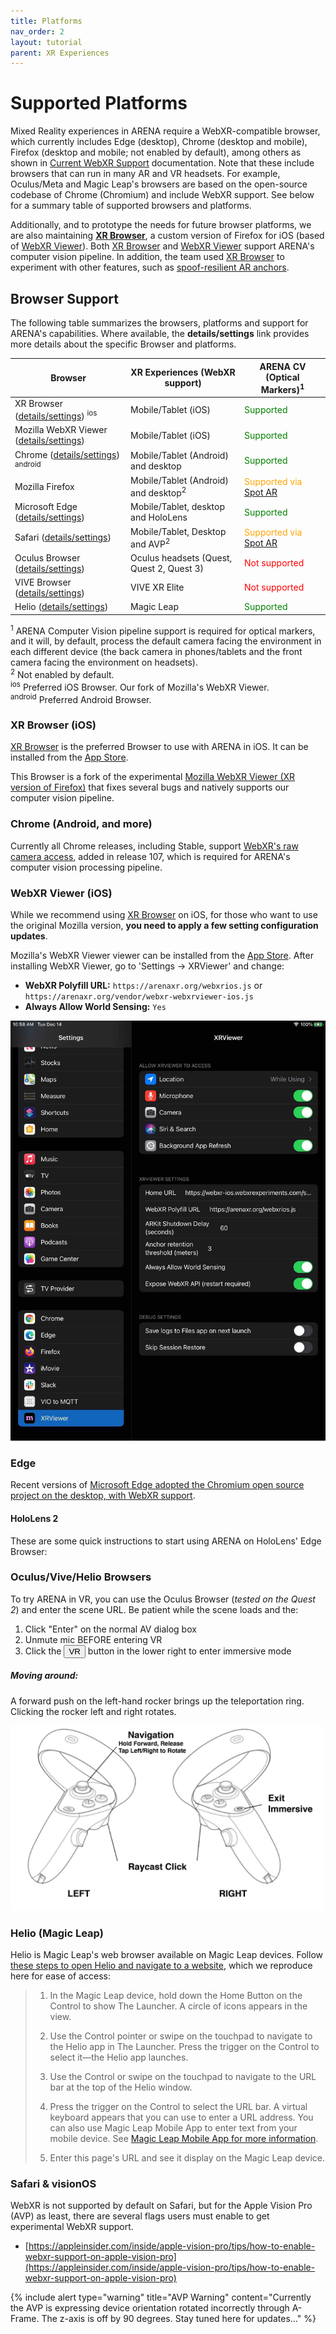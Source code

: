 ```yaml
---
title: Platforms
nav_order: 2
layout: tutorial
parent: XR Experiences
---
```


# Supported Platforms

Mixed Reality experiences in ARENA require a WebXR-compatible browser, which currently includes Edge (desktop), Chrome (desktop and mobile), Firefox (desktop and mobile; not enabled by default), among others as shown in [Current WebXR Support](https://caniuse.com/webxr) documentation. Note that these include browsers that can run in many AR and VR headsets. For example, Oculus/Meta and Magic Leap's browsers are based on the open-source codebase of Chrome (Chromium) and include WebXR support. See below for a summary table of supported browsers and platforms.

Additionally, and to prototype the needs for future browser platforms, we are also maintaining **[XR Browser](https://apps.apple.com/us/app/xr-browser/id1588029989)**, a custom version of Firefox for iOS (based of [WebXR Viewer](https://apps.apple.com/us/app/webxr-viewer/id1295998056)). Both [XR Browser](https://apps.apple.com/us/app/xr-browser/id1588029989) and [WebXR Viewer](https://apps.apple.com/us/app/webxr-viewer/id1295998056) support ARENA's computer vision pipeline. In addition, the team used [XR Browser](https://apps.apple.com/us/app/xr-browser/id1588029989) to experiment with other features, such as [spoof-resilient AR anchors](https://wise.ece.cmu.edu/projects/glitter.html).

## Browser Support

The following table summarizes the browsers, platforms and support for ARENA's capabilities. Where available, the **details/settings** link provides more details about the specific Browser and platforms.

| Browser                                                                  | XR Experiences (WebXR support)                  | ARENA CV (Optical Markers)<sup>1</sup>                                        |
| ------------------------------------------------------------------------ | ----------------------------------------------- | ----------------------------------------------------------------------------- |
| XR Browser ([details/settings](#xr-browser-ios)) <sup>ios</sup>          | Mobile/Tablet (iOS)                             | <span style="color:green">Supported</span>                                    |
| Mozilla WebXR Viewer ([details/settings](#webxr-viewer-ios))             | Mobile/Tablet (iOS)                             | <span style="color:green">Supported</span>                                    |
| Chrome ([details/settings](#chrome-android-and-more)) <sup>android</sup> | Mobile/Tablet (Android) and desktop             | <span style="color:green">Supported</span>                                    |
| Mozilla Firefox                                                          | Mobile/Tablet (Android) and desktop<sup>2</sup> | <span style="color:orange">Supported via</span> [Spot AR](/content/xr/spotar) |
| Microsoft Edge ([details/settings](#edge))                               | Mobile/Tablet, desktop and HoloLens             | <span style="color:green">Supported</span>                                    |
| Safari ([details/settings](#safari--visionos))                           | Mobile/Tablet, Desktop and AVP<sup>2</sup>      | <span style="color:orange">Supported via</span> [Spot AR](/content/xr/spotar) |
| Oculus Browser ([details/settings](#oculusvivehelio-browser))            | Oculus headsets (Quest, Quest 2, Quest 3)       | <span style="color:red">Not supported</span>                                  |
| VIVE Browser ([details/settings](#oculusvivehelio-browser))              | VIVE XR Elite                                   | <span style="color:red">Not supported</span>                                  |
| Helio ([details/settings](#oculusvivehelio-browsers))                    | Magic Leap                                      | <span style="color:green">Supported</span>                                    |

<sup>1</sup> ARENA Computer Vision pipeline support is required for optical markers, and it will, by default, process the default camera facing the environment in each different device (the back camera in phones/tablets and the front camera facing the environment on headsets).<br/>
<sup>2</sup> Not enabled by default.<br/>
<sup>ios</sup> Preferred iOS Browser. Our fork of Mozilla's WebXR Viewer.<br/>
<sup>android</sup> Preferred Android Browser.<br/>

### XR Browser (iOS)

[XR Browser](https://apps.apple.com/us/app/xr-browser/id1588029989) is the preferred Browser to use with ARENA in iOS. It can be installed from the [App Store](https://apps.apple.com/us/app/xr-browser/id1588029989).

This Browser is a fork of the experimental [Mozilla WebXR Viewer (XR version of Firefox)](#webxr-viewer-ios) that fixes several bugs and natively supports our computer vision pipeline.

### Chrome (Android, and more)

Currently all Chrome releases, including Stable, support [WebXR's raw camera access](https://chromestatus.com/feature/5759984304390144), added in release 107, which is required for ARENA's computer vision processing pipeline.

### WebXR Viewer (iOS)

While we recommend using [XR Browser](https://apps.apple.com/us/app/xr-browser/id1588029989) on iOS, for those who want to use the original Mozilla version, **you need to apply a few setting configuration updates**.

Mozilla's WebXR Viewer viewer can be installed from the [App Store](https://apps.apple.com/us/app/webxr-viewer/id1295998056). After installing WebXR Viewer, go to 'Settings -> XRViewer' and change:

- **WebXR Polyfill URL:** `https://arenaxr.org/webxrios.js` or `https://arenaxr.org/vendor/webxr-webxrviewer-ios.js`
- **Always Allow World Sensing:** `Yes`

![img](/assets/img/xr/webxrviewer-settings.png)

### Edge

Recent versions of [Microsoft Edge adopted the Chromium open source project on the desktop, with WebXR support](https://docs.microsoft.com/en-us/windows/mixed-reality/enthusiast-guide/using-microsoft-edge).

#### HoloLens 2

These are some quick instructions to start using ARENA on HoloLens' Edge Browser:

### Oculus/Vive/Helio Browsers

To try ARENA in VR, you can use the Oculus Browser (_tested on the Quest 2_) and enter the scene URL. Be patient while the scene loads and the:

1. Click "Enter" on the normal AV dialog box
2. Unmute mic BEFORE entering VR
3. Click the <button type="button" name="button" class="btn fs-3 ">VR</button> button in the lower right to enter immersive mode

##### Moving around:

A forward push on the left-hand rocker brings up the teleportation ring. Clicking the rocker left and right rotates.

<img src="/assets/img/xr/quest-2.png" width="500"/>

### Helio (Magic Leap)

Helio is Magic Leap's web browser available on Magic Leap devices. Follow [these steps to open Helio and navigate to a website](https://ml1-developer.magicleap.com/en-us/learn/guides/debug-web-content), which we reproduce here for ease of access:

> 1. In the Magic Leap device, hold down the Home Button on the Control to show The Launcher. A circle of icons appears in the view.
>
> 2. Use the Control pointer or swipe on the touchpad to navigate to the Helio app in The Launcher. Press the trigger on the Control to select it—the Helio app launches.
>
> 3. Use the Control or swipe on the touchpad to navigate to the URL bar at the top of the Helio window.
>
> 4. Press the trigger on the Control to select the URL bar. A virtual keyboard appears that you can use to enter a URL address. You can also use Magic Leap Mobile App to enter text from your mobile device. See [Magic Leap Mobile App for more information](https://ml1-developer.magicleap.com/en-us/learn/guides/magic-leap-mobile-app).
>
> 5. Enter this page's URL and see it display on the Magic Leap device.

### Safari & visionOS

WebXR is not supported by default on Safari, but for the Apple Vision Pro (AVP) as least, there are several flags users must enable to get experimental WebXR support.

- [https://appleinsider.com/inside/apple-vision-pro/tips/how-to-enable-webxr-support-on-apple-vision-pro](https://appleinsider.com/inside/apple-vision-pro/tips/how-to-enable-webxr-support-on-apple-vision-pro)

{% include alert type="warning" title="AVP Warning" content="Currently the AVP is expressing device orientation rotated incorrectly through A-Frame. The z-axis is off by 90 degrees. Stay tuned here for updates..." %}
